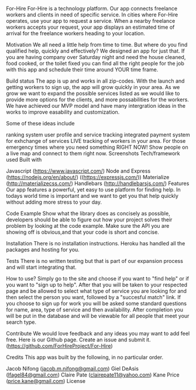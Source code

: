 For-Hire
For-Hire is a technology platform. Our app connects freelance workers and clients in need of specific service. In cities where For-Hire operates, use your app to request a service. When a nearby freelance workers accepts your request, your app displays an estimated time of arrival for the freelance workers heading to your location.

Motivation
We all need a little help from time to time. But where do you find qualified help, quickly and effectively? We designed an app for just that. If you are having company over Saturday night and need the house cleaned, food cooked, or the toilet fixed you can find all the right people for the job with this app and schedule their time around YOUR time frame.

Build status
The app is up and works in all zip-codes. With the launch and getting workers to sign up, the app will grow quickly in your area. As we grow we want to expand the possible services listed as we would like to provide more options for the clients, and more possabilities for the workers. We have achieved our MVP model and have many intergration ideas in the works to improve easability and customization.

Some of these ideas include

ranking system
user profile and service tracking
integrated payment system for exhchange of services
LIVE tracking of workers in your area. For those emergency times where you need something RIGHT NOW! Show people on a live map and connect to them right now.
Screenshots
Tech/framework used
Built with

Javascript (https://www.javascript.com/)
Node and Express (https://nodejs.org/en/about/) ((https://expressjs.com/))
Materialize (http://materializecss.com/)
Handlebars (http://handlebarsjs.com/)
Features
Our app features a powerful, yet easy to use platform for finding help. In todays world time is important and we want to get you that help quickly without adding more stress to your day.

Code Example
Show what the library does as concisely as possible, developers should be able to figure out how your project solves their problem by looking at the code example. Make sure the API you are showing off is obvious,and that your code is short and concise.

Installation
There is no installation instructions. Heroku has handled all the packages and hosting for you.

Tests
There is no written testing but that is part of our expansion process and will start integrating that.

How to use?
Simply go to the site and choose if you want to "find help" or if you want to "sign up to help". After that you will be taken to your respected page and be allowed to select what type of service you are looking for and then select the person you want, followed by a "succesful match" link. If you choose to sign up for work you will be asked some standard questions for name, area, type of service and then availability. After completion you will be put in the database and will be viewable for all people that meet your search type.

Contribute
We would love feedback and any ideas you may want to add feel free. Here is our Github page. Create an issue and submit it. (https://github.com/ForHireProject/For-Hire)

Credits
This app was built by the following, in no particular order.

Jacob Nifong (jacob.m.nifong@gmail.com)
Giel DeAsis (lfagel84@gmail.com)
Claire Pate (clairepate11@yahoo.com)
Kane Price (price.kane@gmail.com)
License
